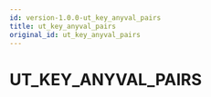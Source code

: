 ```yaml
---
id: version-1.0.0-ut_key_anyval_pairs
title: ut_key_anyval_pairs
original_id: ut_key_anyval_pairs
---
```


# UT_KEY_ANYVAL_PAIRS


















 
